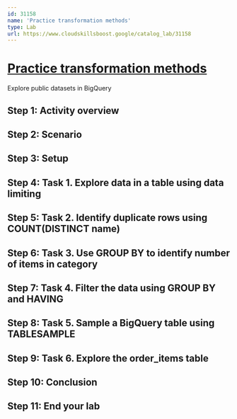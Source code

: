 ```yaml
---
id: 31158
name: 'Practice transformation methods'
type: Lab
url: https://www.cloudskillsboost.google/catalog_lab/31158
---
```


# [Practice transformation methods](https://www.cloudskillsboost.google/catalog_lab/31158)

Explore public datasets in BigQuery

## Step 1: Activity overview

## Step 2: Scenario

## Step 3: Setup

## Step 4: Task 1. Explore data in a table using data limiting

## Step 5: Task 2. Identify duplicate rows using COUNT(DISTINCT name)

## Step 6: Task 3. Use GROUP BY to identify number of items in category

## Step 7: Task 4. Filter the data using GROUP BY and HAVING

## Step 8: Task 5. Sample a BigQuery table using TABLESAMPLE

## Step 9: Task 6. Explore the order_items table

## Step 10: Conclusion

## Step 11: End your lab
